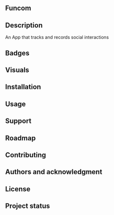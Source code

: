 ## Funcom

## Description
An App that tracks and records social interactions

## Badges

## Visuals

## Installation

## Usage

## Support

## Roadmap

## Contributing

## Authors and acknowledgment

## License

## Project status

